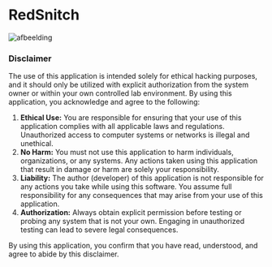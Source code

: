 # RedSnitch





![afbeelding](https://github.com/user-attachments/assets/dd867e96-d94e-4d19-b72b-0cb1727774dd)


### Disclaimer

The use of this application is intended solely for ethical hacking purposes, and it should only be utilized with explicit authorization from the system owner or within your own controlled lab environment. By using this application, you acknowledge and agree to the following:

1. **Ethical Use:** You are responsible for ensuring that your use of this application complies with all applicable laws and regulations. Unauthorized access to computer systems or networks is illegal and unethical.
2. **No Harm:** You must not use this application to harm individuals, organizations, or any systems. Any actions taken using this application that result in damage or harm are solely your responsibility.
3. **Liability:** The author (developer) of this application is not responsible for any actions you take while using this software. You assume full responsibility for any consequences that may arise from your use of this application.
4. **Authorization:** Always obtain explicit permission before testing or probing any system that is not your own. Engaging in unauthorized testing can lead to severe legal consequences.

By using this application, you confirm that you have read, understood, and agree to abide by this disclaimer.
